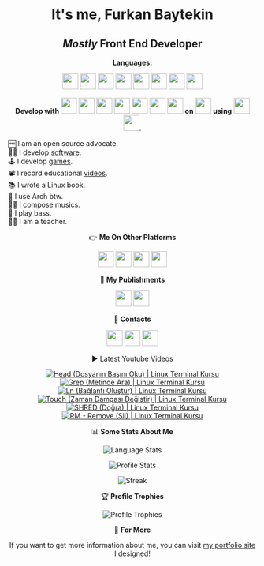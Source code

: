<div align="center">

# It's me, Furkan Baytekin

## *Mostly* Front End Developer

**Languages:**

<img height="32" width="32" src="https://cdn.simpleicons.org/javascript" /> <img height="32" width="32" src="https://cdn.simpleicons.org/typescript" /> <img height="32" width="32" src="https://cdn.simpleicons.org/python" /> <img height="32" width="32" src="https://cdn.simpleicons.org/csharp" /> <img height="32" width="32" src="https://cdn.simpleicons.org/html5" /> <img height="32" width="32" src="https://cdn.simpleicons.org/css3" /> <img height="32" width="32" src="https://cdn.simpleicons.org/gnubash" /> <img height="32" width="32" src="https://cdn.simpleicons.org/lua" />

**Develop with** <img height="32" width="32" src="https://cdn.simpleicons.org/react" /> <img height="32" width="32" src="https://cdn.simpleicons.org/redux" /> <img height="32" width="32" src="https://cdn.simpleicons.org/tailwindcss" /> <img height="32" width="32" src="https://cdn.simpleicons.org/framer" /> <img height="32" width="32" src="https://cdn.simpleicons.org/bootstrap" /> <img height="32" width="32" src="https://cdn.simpleicons.org/next.js/333333" /> <img height="32" width="32" src="https://cdn.simpleicons.org/qt" /> 
**on** <img height="32" width="32" src="https://cdn.simpleicons.org/linux" />
**using** <img height="32" width="32" src="https://cdn.simpleicons.org/visualstudiocode" /> <img height="32" width="32" src="https://cdn.simpleicons.org/neovim" />.

</div>

🆓 I am an open source advocate.<br/>
👨‍💻 I develop [software](https://github.com/Elagoht?tab=repositories).<br/>
🕹 I develop [games](https://elagoht.itch.io/).<br/>
📽 I record educational [videos](https://www.youtube.com/channel/UCIWYzLPBy2Av4sgUsRClP0g).<br/>
📚 I wrote a Linux book.<br/>
🐧 I use Arch btw.<br/>
👨‍🎤 I compose musics.<br/>
🎸 I play bass.<br/>
👨‍🏫 I am a teacher.<br/>

<div align="center">

👉 **Me On Other Platforms**

[<img height="32" width="32" src="https://cdn.simpleicons.org/archlinux" />](https://aur.archlinux.org/packages?O=0&SeB=m&K=Elagoht&outdated=&SB=p&SO=d&PP=50&submit=Go&) [<img height="32" width="32" src="https://cdn.simpleicons.org/pypi" />](https://pypi.org/user/Elagoht/) [<img height="32" width="32" src="https://cdn.simpleicons.org/kaggle" />](https://www.kaggle.com/furkanbaytekin) [<img height="32" width="32" src="https://cdn.simpleicons.org/itch.io" />](https://elagoht.itch.io/)

📜 **My Publishments**

[<img height="32" width="32" src="https://cdn.simpleicons.org/udemy" />](https://www.udemy.com/user/furkan-baytekin/) [<img height="32" width="32" src="https://cdn.simpleicons.org/youtube" />](https://www.youtube.com/channel/UCIWYzLPBy2Av4sgUsRClP0g)

💌 **Contacts**

[<img height="32" width="32" src="https://cdn.simpleicons.org/gmail" />](mailto:furkanbaytekin@gmail.com)  [<img height="32" width="32" src="https://cdn.simpleicons.org/archlinux" />](https://www.linkedin.com/in/furkan-baytekin/)  [<img height="32" width="32" src="https://cdn.simpleicons.org/telegram" />](https://t.me/Elagoht)

▶️ Latest Youtube Videos

<!-- BEGIN YOUTUBE-CARDS -->
[![Head (Dosyanın Başını Oku) | Linux Terminal Kursu](https://ytcards.demolab.com/?id=xl6kbDPrOUw&title=Head+%28Dosyan%C4%B1n+Ba%C5%9F%C4%B1n%C4%B1+Oku%29+%7C+Linux+Terminal+Kursu&lang=en&timestamp=1687436103&background_color=%230d1117&title_color=%23ffffff&stats_color=%23dedede&width=250&border_radius=5 "Head (Dosyanın Başını Oku) | Linux Terminal Kursu")](https://www.youtube.com/watch?v=xl6kbDPrOUw)
[![Grep (Metinde Ara) | Linux Terminal Kursu](https://ytcards.demolab.com/?id=Q7eVuKKCLbY&title=Grep+%28Metinde+Ara%29+%7C+Linux+Terminal+Kursu&lang=en&timestamp=1686673432&background_color=%230d1117&title_color=%23ffffff&stats_color=%23dedede&width=250&border_radius=5 "Grep (Metinde Ara) | Linux Terminal Kursu")](https://www.youtube.com/watch?v=Q7eVuKKCLbY)
[![Ln (Bağlantı Oluştur) | Linux Terminal Kursu](https://ytcards.demolab.com/?id=-VHZqmiHssM&title=Ln+%28Ba%C4%9Flant%C4%B1+Olu%C5%9Ftur%29+%7C+Linux+Terminal+Kursu&lang=en&timestamp=1686408512&background_color=%230d1117&title_color=%23ffffff&stats_color=%23dedede&width=250&border_radius=5 "Ln (Bağlantı Oluştur) | Linux Terminal Kursu")](https://www.youtube.com/watch?v=-VHZqmiHssM)
[![Touch (Zaman Damgası Değiştir) | Linux Terminal Kursu](https://ytcards.demolab.com/?id=_LFcLXEDlOU&title=Touch+%28Zaman+Damgas%C4%B1+De%C4%9Fi%C5%9Ftir%29+%7C+Linux+Terminal+Kursu&lang=en&timestamp=1684596774&background_color=%230d1117&title_color=%23ffffff&stats_color=%23dedede&width=250&border_radius=5 "Touch (Zaman Damgası Değiştir) | Linux Terminal Kursu")](https://www.youtube.com/watch?v=_LFcLXEDlOU)
[![SHRED (Doğra) | Linux Terminal Kursu](https://ytcards.demolab.com/?id=Gzef3e_UIc8&title=SHRED+%28Do%C4%9Fra%29+%7C+Linux+Terminal+Kursu&lang=en&timestamp=1683972010&background_color=%230d1117&title_color=%23ffffff&stats_color=%23dedede&width=250&border_radius=5 "SHRED (Doğra) | Linux Terminal Kursu")](https://www.youtube.com/watch?v=Gzef3e_UIc8)
[![RM - Remove (Sil) | Linux Terminal Kursu](https://ytcards.demolab.com/?id=M4iRPmv-Efg&title=RM+-+Remove+%28Sil%29+%7C+Linux+Terminal+Kursu&lang=en&timestamp=1683889223&background_color=%230d1117&title_color=%23ffffff&stats_color=%23dedede&width=250&border_radius=5 "RM - Remove (Sil) | Linux Terminal Kursu")](https://www.youtube.com/watch?v=M4iRPmv-Efg)
<!-- END YOUTUBE-CARDS -->

 📊 **Some Stats About Me**

![Language Stats](https://github-readme-stats.vercel.app/api/top-langs/?username=Elagoht&langs_count=10&layout=compact)

![Profile Stats](https://github-readme-stats.vercel.app/api?username=Elagoht&count_private=true&show_icons=true)

![Streak](https://github-readme-streak-stats.herokuapp.com/?user=elagoht)

🏆 **Profile Trophies**

![Profile Trophies](https://github-profile-trophy.vercel.app/?username=elagoht&margin-w=15&margin-h=15&no-frame=true)

🔗 **For More**

If you want to get more information about me, you can visit [my portfolio site](https://furkanbaytekin.dev) I designed!

</div>
